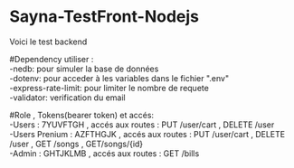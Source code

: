 # Sayna-TestFront-Nodejs
Voici le test backend

#Dependency utiliser :<br/>
    -nedb: pour simuler la base de données<br/>
    -dotenv: pour acceder à les variables dans le fichier ".env"<br/>
    -express-rate-limit: pour limiter le nombre de requete<br/>
    -validator: verification du email<br/>

#Role , Tokens(bearer token) et accés:<br/>
    -Users : 7YUVFTGH , accés aux routes : PUT /user/cart , DELETE /user<br/>
    -Users Prenium : AZFTHGJK , accés aux routes :  PUT /user/cart , DELETE /user , GET /songs , GET/songs/{id}<br/>
    -Admin : GHTJKLMB , accés aux routes : GET /bills<br/>
